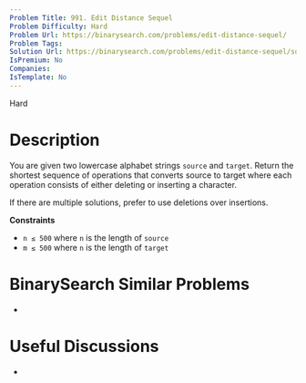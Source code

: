 ```yaml
---
Problem Title: 991. Edit Distance Sequel
Problem Difficulty: Hard
Problem Url: https://binarysearch.com/problems/edit-distance-sequel/
Problem Tags: 
Solution Url: https://binarysearch.com/problems/edit-distance-sequel/solutions/
IsPremium: No
Companies: 
IsTemplate: No
---
```


<span style="color: ;">Hard</span>

# Description

You are given two lowercase alphabet strings `source` and `target`. Return the shortest sequence of operations that converts source to target where each operation consists of either deleting or inserting a character.

If there are multiple solutions, prefer to use deletions over insertions.

**Constraints**
- `n ≤ 500` where `n` is the length of `source`
- `m ≤ 500` where `n` is the length of `target`

# BinarySearch Similar Problems

- []()

# Useful Discussions

- []()
